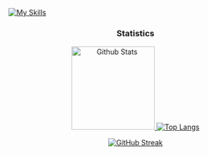  [![My Skills](https://skillicons.dev/icons?i=java,kotlin,andoridstudio,sqlite,py,go,git,github)](https://skillicons.dev)
<div align="center">
  <h3>Statistics</h3>
  <a href="https://github.com/fchrgrib/">
    <img src="https://github-readme-stats.vercel.app/api?username=fchrgrib&hide=issues&show_icons=true&theme=vision-friendly-dark&include_all_commits=true&custom_title=Github+Stats" alt="Github Stats" height=165/>
    <img src="https://github-readme-stats.vercel.app/api/top-langs/?username=fchrgrib&langs_count=5&layout=compact&theme=vision-friendly-dark" alt="Top Langs"/>
  </a>
  
  [![GitHub Streak](https://streak-stats.demolab.com?user=fchrgrib&theme=github-dark-blue)](https://git.io/streak-stats)

 
